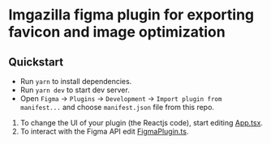 # Imgazilla figma plugin for exporting favicon and image optimization

## Quickstart

- Run `yarn` to install dependencies.
- Run `yarn dev` to start dev server.
- Open `Figma` -> `Plugins` -> `Development` -> `Import plugin from manifest...` and choose `manifest.json` file from this repo.

1. To change the UI of your plugin (the Reactjs code), start editing [App.tsx](src/app/App.tsx).  
2. To interact with the Figma API edit [FigmaPlugin.ts](./src/plugin/FigmaPlugin.ts).
